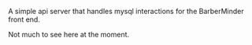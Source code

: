 A simple api server that handles mysql interactions for the BarberMinder front end.

Not much to see here at the moment.